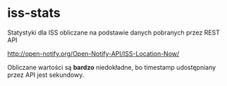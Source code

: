 # iss-stats
Statystyki dla ISS obliczane na podstawie danych pobranych przez REST API

http://open-notify.org/Open-Notify-API/ISS-Location-Now/

Obliczane wartości są **bardzo** niedokładne, bo timestamp udostępniany przez API jest sekundowy.
